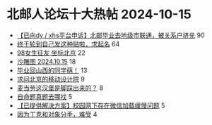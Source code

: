 # 北邮人论坛十大热帖 2024-10-15

- [【已向dy / xhs平台申诉】北邮毕业去地级市联通，被关系户挤兑](https://bbs.byr.cn/article/Job/2216650) 90
- [终于轮到自己发这种贴啦，求起名](https://bbs.byr.cn/article/Talking/6427886) 64
- [98女生征友 坐标北京](https://bbs.byr.cn/article/Friends/2056486) 22
- [沙雕图 2024.10.15](https://bbs.byr.cn/article/Joke/732651) 18
- [毕业回山西的同学萌！](https://bbs.byr.cn/article/Shanxi/210870) 13
- [求问北京的移动设计院](https://bbs.byr.cn/article/WorkLife/1220671) 9
- [麦当劳这汉堡是脚踩出来的？](https://bbs.byr.cn/article/Picture/3368516) 8
- [自命题真题去哪找](https://bbs.byr.cn/article/AimGraduate/1231197) 5
- [【已提供解决方案】校园网下存在微信加载缓慢问题](https://bbs.byr.cn/article/BUPTNet/108865) 5
- [因为丁克和对象分手，难受](https://bbs.byr.cn/article/Feeling/3209836) 4


